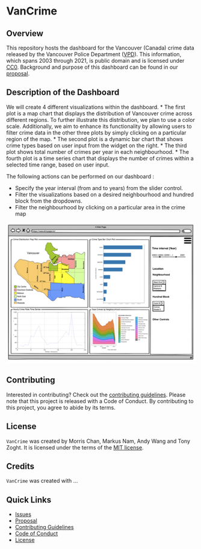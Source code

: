# VanCrime

## Overview

This repository hosts the dashboard for the Vancouver (Canada) crime data released by the Vancouver Police Department ([VPD](https://vpd.ca/)). This information, which spans 2003 through 2021, is public domain and is licensed under [CC0](https://creativecommons.org/publicdomain/zero/1.0/). Background and purpose of this dashboard can be found in our [proposal](proposal.md).

## Description of the Dashboard

We will create 4 different visualizations within the dashboard. \* The first plot is a map chart that displays the distribution of Vancouver crime across different regions. To further illustrate this distribution, we plan to use a color scale. Additionally, we aim to enhance its functionality by allowing users to filter crime data in the other three plots by simply clicking on a particular region of the map. \* The second plot is a dynamic bar chart that shows crime types based on user input from the widget on the right. \* The third plot shows total number of crimes per year in each neighbourhood. \* The fourth plot is a time series chart that displays the number of crimes within a selected time range, based on user input.

The following actions can be performed on our dashboard :

-   Specify the year interval (from and to years) from the slider control.
-   Filter the visualizations based on a desired neighbourhood and hundred block from the dropdowns.
-   Filter the neighbourhood by clicking on a particular area in the crime map <br>

![plot](img/design-wireframe.png)

## Contributing

Interested in contributing? Check out the [contributing guidelines](CONTRIBUTING.md). Please note that this project is released with a Code of Conduct. By contributing to this project, you agree to abide by its terms.

## License

`VanCrime` was created by Morris Chan, Markus Nam, Andy Wang and Tony Zoght. It is licensed under the terms of the [MIT license](LICENSE).

## Credits

`VanCrime` was created with ...

## Quick Links

-   [Issues](https://github.com/UBC-MDS/VanCrime/issues)
-   [Proposal](proposal.md)
-   [Contributing Guidelines](CONTRIBUTING.md)
-   [Code of Conduct](CODE_OF_CONDUCT.md)
-   [License](LICENSE)
